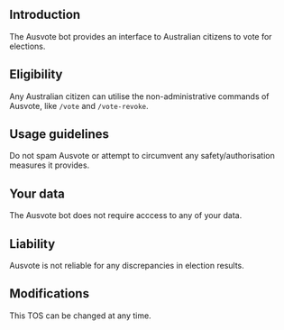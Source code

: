 ## Introduction
The Ausvote bot provides an interface to Australian citizens to vote for elections.

## Eligibility
Any Australian citizen can utilise the non-administrative commands of Ausvote, like `/vote` and `/vote-revoke`.

## Usage guidelines
Do not spam Ausvote or attempt to circumvent any safety/authorisation measures it provides.

## Your data
The Ausvote bot does not require acccess to any of your data.

## Liability
Ausvote is not reliable for any discrepancies in election results.

## Modifications
This TOS can be changed at any time.
